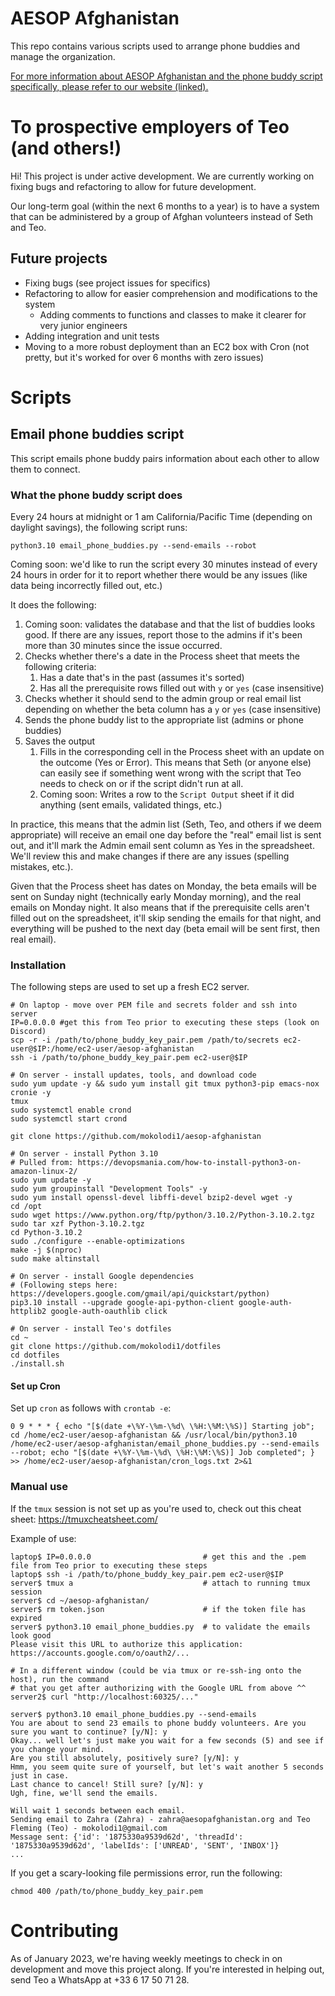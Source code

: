 # AESOP Afghanistan

This repo contains various scripts used to arrange phone buddies and manage the organization.

[For more information about AESOP Afghanistan and the phone buddy script specifically, please refer to our website (linked).](https://aesopafghanistan.org/about)

# To prospective employers of Teo (and others!)

Hi! This project is under active development. We are currently working on fixing bugs and refactoring to allow for future development.

Our long-term goal (within the next 6 months to a year) is to have a system that can be administered by a group of Afghan volunteers instead of Seth and Teo.

## Future projects

- Fixing bugs (see project issues for specifics)
- Refactoring to allow for easier comprehension and modifications to the system
  - Adding comments to functions and classes to make it clearer for very junior engineers
- Adding integration and unit tests
- Moving to a more robust deployment than an EC2 box with Cron (not pretty, but it's worked for over 6 months with zero issues)

# Scripts

## Email phone buddies script

This script emails phone buddy pairs information about each other to allow them to connect.

### What the phone buddy script does

Every 24 hours at midnight or 1 am California/Pacific Time (depending on daylight savings), the following script runs:
```
python3.10 email_phone_buddies.py --send-emails --robot
```

Coming soon: we'd like to run the script every 30 minutes instead of every 24 hours in order for it to report whether there would be any issues (like data being incorrectly filled out, etc.)

It does the following:
1. Coming soon: validates the database and that the list of buddies looks good. If there are any issues, report those to the admins if it's been more than 30 minutes since the issue occurred.
1. Checks whether there's a date in the Process sheet that meets the following criteria:
    1. Has a date that's in the past (assumes it's sorted)
    1. Has all the prerequisite rows filled out with `y` or `yes` (case insensitive)
1. Checks whether it should send to the admin group or real email list depending on whether the beta column has a `y` or `yes` (case insensitive)
1. Sends the phone buddy list to the appropriate list (admins or phone buddies)
1. Saves the output
    1. Fills in the corresponding cell in the Process sheet with an update on the outcome (Yes or Error). This means that Seth (or anyone else) can easily see if something went wrong with the script that Teo needs to check on or if the script didn't run at all.
    1. Coming soon: Writes a row to the `Script Output` sheet if it did anything (sent emails, validated things, etc.)

In practice, this means that the admin list (Seth, Teo, and others if we deem appropriate) will receive an email one day before the "real" email list is sent out, and it'll mark the Admin email sent column as Yes in the spreadsheet. We'll review this and make changes if there are any issues (spelling mistakes, etc.).

Given that the Process sheet has dates on Monday, the beta emails will be sent on Sunday night (technically early Monday morning), and the real emails on Monday night. It also means that if the prerequisite cells aren't filled out on the spreadsheet, it'll skip sending the emails for that night, and everything will be pushed to the next day (beta email will be sent first, then real email).

### Installation

The following steps are used to set up a fresh EC2 server.

```
# On laptop - move over PEM file and secrets folder and ssh into server
IP=0.0.0.0 #get this from Teo prior to executing these steps (look on Discord)
scp -r -i /path/to/phone_buddy_key_pair.pem /path/to/secrets ec2-user@$IP:/home/ec2-user/aesop-afghanistan
ssh -i /path/to/phone_buddy_key_pair.pem ec2-user@$IP

# On server - install updates, tools, and download code
sudo yum update -y && sudo yum install git tmux python3-pip emacs-nox cronie -y
tmux
sudo systemctl enable crond
sudo systemctl start crond

git clone https://github.com/mokolodi1/aesop-afghanistan

# On server - install Python 3.10
# Pulled from: https://devopsmania.com/how-to-install-python3-on-amazon-linux-2/
sudo yum update -y
sudo yum groupinstall "Development Tools" -y
sudo yum install openssl-devel libffi-devel bzip2-devel wget -y
cd /opt
sudo wget https://www.python.org/ftp/python/3.10.2/Python-3.10.2.tgz
sudo tar xzf Python-3.10.2.tgz
cd Python-3.10.2
sudo ./configure --enable-optimizations
make -j $(nproc)
sudo make altinstall

# On server - install Google dependencies
# (Following steps here: https://developers.google.com/gmail/api/quickstart/python)
pip3.10 install --upgrade google-api-python-client google-auth-httplib2 google-auth-oauthlib click

# On server - install Teo's dotfiles
cd ~
git clone https://github.com/mokolodi1/dotfiles
cd dotfiles
./install.sh
```

#### Set up Cron

Set up `cron` as follows with `crontab -e`:

```
0 9 * * * { echo "[$(date +\%Y-\%m-\%d\ \%H:\%M:\%S)] Starting job"; cd /home/ec2-user/aesop-afghanistan && /usr/local/bin/python3.10 /home/ec2-user/aesop-afghanistan/email_phone_buddies.py --send-emails --robot; echo "[$(date +\%Y-\%m-\%d\ \%H:\%M:\%S)] Job completed"; } >> /home/ec2-user/aesop-afghanistan/cron_logs.txt 2>&1
```

### Manual use

If the `tmux` session is not set up as you're used to, check out this cheat sheet: https://tmuxcheatsheet.com/

Example of use:
```
laptop$ IP=0.0.0.0                         # get this and the .pem file from Teo prior to executing these steps
laptop$ ssh -i /path/to/phone_buddy_key_pair.pem ec2-user@$IP
server$ tmux a                             # attach to running tmux session
server$ cd ~/aesop-afghanistan/
server$ rm token.json                      # if the token file has expired
server$ python3.10 email_phone_buddies.py  # to validate the emails look good
Please visit this URL to authorize this application: https://accounts.google.com/o/oauth2/...

# In a different window (could be via tmux or re-ssh-ing onto the host), run the command
# that you get after authorizing with the Google URL from above ^^
server2$ curl "http://localhost:60325/..."

server$ python3.10 email_phone_buddies.py --send-emails
You are about to send 23 emails to phone buddy volunteers. Are you sure you want to continue? [y/N]: y
Okay... well let's just make you wait for a few seconds (5) and see if you change your mind.
Are you still absolutely, positively sure? [y/N]: y
Hmm, you seem quite sure of yourself, but let's wait another 5 seconds just in case.
Last chance to cancel! Still sure? [y/N]: y
Ugh, fine, we'll send the emails.

Will wait 1 seconds between each email.
Sending email to Zahra (Zahra) - zahra@aesopafghanistan.org and Teo Fleming (Teo) - mokolodi1@gmail.com
Message sent: {'id': '1875330a9539d62d', 'threadId': '1875330a9539d62d', 'labelIds': ['UNREAD', 'SENT', 'INBOX']}
...
```

If you get a scary-looking file permissions error, run the following:
```
chmod 400 /path/to/phone_buddy_key_pair.pem
```

# Contributing

As of January 2023, we're having weekly meetings to check in on development and move this project along. If you're interested in helping out, send Teo a WhatsApp at +33 6 17 50 71 28. 
